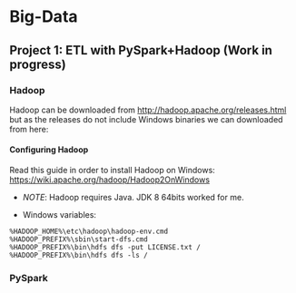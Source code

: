 # Big-Data

## Project 1: ETL with PySpark+Hadoop (Work in progress)

### Hadoop
Hadoop can be downloaded from http://hadoop.apache.org/releases.html but as the releases do not include Windows binaries we can downloaded from here:

#### Configuring Hadoop
Read this guide in order to install Hadoop on Windows: https://wiki.apache.org/hadoop/Hadoop2OnWindows
- *NOTE*: Hadoop requires Java. JDK 8 64bits worked for me.

- Windows variables:
~~~
%HADOOP_HOME%\etc\hadoop\hadoop-env.cmd
%HADOOP_PREFIX%\sbin\start-dfs.cmd
%HADOOP_PREFIX%\bin\hdfs dfs -put LICENSE.txt /
%HADOOP_PREFIX%\bin\hdfs dfs -ls /
~~~


### PySpark

